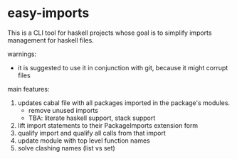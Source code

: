 # easy-imports

This is a CLI tool for haskell projects whose goal is to simplify imports
management for haskell files.

warnings:
- it is suggested to use it in conjunction with git, because it might corrupt files


main features:
1. updates cabal file with all packages imported in the package's modules.
    - remove unused imports
    - TBA: literate haskell support, stack support
2. lift import statements to their PackageImports extension form
3. qualify import and qualify all calls from that import
4. update module with top level function names
5. solve clashing names (list vs set) 
